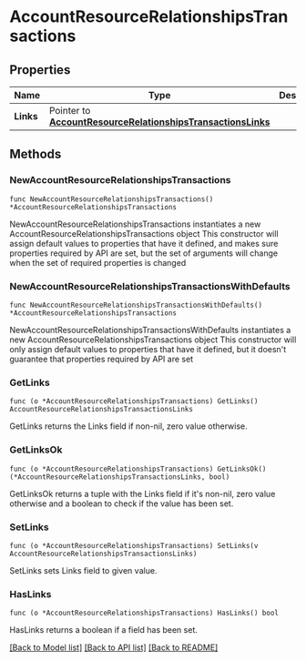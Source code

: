 # AccountResourceRelationshipsTransactions

## Properties

Name | Type | Description | Notes
------------ | ------------- | ------------- | -------------
**Links** | Pointer to [**AccountResourceRelationshipsTransactionsLinks**](AccountResourceRelationshipsTransactionsLinks.md) |  | [optional] 

## Methods

### NewAccountResourceRelationshipsTransactions

`func NewAccountResourceRelationshipsTransactions() *AccountResourceRelationshipsTransactions`

NewAccountResourceRelationshipsTransactions instantiates a new AccountResourceRelationshipsTransactions object
This constructor will assign default values to properties that have it defined,
and makes sure properties required by API are set, but the set of arguments
will change when the set of required properties is changed

### NewAccountResourceRelationshipsTransactionsWithDefaults

`func NewAccountResourceRelationshipsTransactionsWithDefaults() *AccountResourceRelationshipsTransactions`

NewAccountResourceRelationshipsTransactionsWithDefaults instantiates a new AccountResourceRelationshipsTransactions object
This constructor will only assign default values to properties that have it defined,
but it doesn't guarantee that properties required by API are set

### GetLinks

`func (o *AccountResourceRelationshipsTransactions) GetLinks() AccountResourceRelationshipsTransactionsLinks`

GetLinks returns the Links field if non-nil, zero value otherwise.

### GetLinksOk

`func (o *AccountResourceRelationshipsTransactions) GetLinksOk() (*AccountResourceRelationshipsTransactionsLinks, bool)`

GetLinksOk returns a tuple with the Links field if it's non-nil, zero value otherwise
and a boolean to check if the value has been set.

### SetLinks

`func (o *AccountResourceRelationshipsTransactions) SetLinks(v AccountResourceRelationshipsTransactionsLinks)`

SetLinks sets Links field to given value.

### HasLinks

`func (o *AccountResourceRelationshipsTransactions) HasLinks() bool`

HasLinks returns a boolean if a field has been set.


[[Back to Model list]](../README.md#documentation-for-models) [[Back to API list]](../README.md#documentation-for-api-endpoints) [[Back to README]](../README.md)


